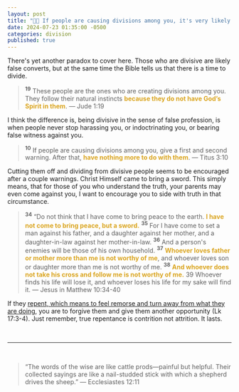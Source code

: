 ```yaml
---
layout: post
title: "🙅🏻 If people are causing divisions among you, it's very likely they are not indwelt by the Holy Spirit (Jd 1:19). Give a first and second warning. After that, have nothing more to do with them (Ti 3:10)."
date: 2024-07-23 01:35:00 -0500
categories: division
published: true
---
```


There's yet another paradox to cover here. Those who are divisive are likely false converts, but at the same time the Bible tells us that there is a time to divide.

> <sup style="font-weight:bold;">19</sup> These people are the ones who are creating divisions among you. They follow their natural instincts <span style="font-weight:bold;color:GoldenRod;">because they do not have God’s Spirit in them</span>. &mdash; Jude 1:19

I think the difference is, being divisive in the sense of false profession, is when people never stop harassing you, or indoctrinating you, or bearing false witness against you. 

<!-- These are the people who are usually lost in cults and heretical sects, who always push materials, other than the Bible or lexicons, to indoctrinate you. They pray obsessively with these false teachers and their false systems on a daily basis and will use every opportunity to push them on you until you have to avoid them. -->

> <sup style="font-weight:bold;">10</sup> If people are causing divisions among you, give a first and second warning. After that, <span style="font-weight:bold;color:GoldenRod;">have nothing more to do with them</span>. &mdash; Titus 3:10

Cutting them off and dividing from divisive people seems to be encouraged after a couple warnings. Christ Himself came to bring a sword. This simply means, that for those of you who understand the truth, your parents may even come against you, I want to encourage you to side with truth in that circumstance.

> <sup style="font-weight:bold;">34</sup> “Do not think that I have come to bring peace to the earth. <span style="font-weight:bold;color:GoldenRod;">I have not come to bring peace, but a sword.</span> <sup style="font-weight:bold;">35</sup> For I have come to set a man against his father, and a daughter against her mother, and a daughter-in-law against her mother-in-law. <sup style="font-weight:bold;">36</sup> And a person's enemies will be those of his own household. <sup style="font-weight:bold;">37</sup> <span style="font-weight:bold;color:GoldenRod;">Whoever loves father or mother more than me is not worthy of me</span>, and whoever loves son or daughter more than me is not worthy of me. <sup style="font-weight:bold;">38</sup> <span style="font-weight:bold;color:GoldenRod;">And whoever does not take his cross and follow me is not worthy of me.</span> 39 Whoever finds his life will lose it, and whoever loses his life for my sake will find it. — Jesus in Matthew 10:34-40

If they [repent, which means to feel remorse and turn away from what they are doing](https://sevenshepherd.github.io/repentance/), you are to forgive them and give them another opportunity (Lk 17:3-4). Just remember, true repentance is contrition not attrition. It lasts.


<br>

---

<br>

> “The words of the wise are like cattle prods—painful but helpful. Their collected sayings are like a nail-studded stick with which a shepherd drives the sheep.” ― Ecclesiastes 12:11

<script>
    var refTagger = {
        settings: {
            bibleVersion: 'NLT'
        }
    }; 

    (function(d, t) {
        var n=d.querySelector('[nonce]');
        refTagger.settings.nonce = n && (n.nonce||n.getAttribute('nonce'));
        var g = d.createElement(t), s = d.getElementsByTagName(t)[0];
        g.src = 'https://api.reftagger.com/v2/RefTagger.js';
        g.nonce = refTagger.settings.nonce;
        s.parentNode.insertBefore(g, s);
    }(document, 'script'));
</script>